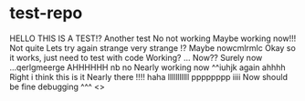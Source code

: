 # test-repo
HELLO THIS IS A TEST!?
Another test
No not working
Maybe working now!!!
Not quite
Lets try again
strange
very strange
!?
Maybe nowcmlrmlc
Okay so it works, just need to test with code
Working?
...
Now??
Surely now
...qerlgmeerge
AHHHHHH nb
no
Nearly working now
^^iuhjk
again
ahhhh
Right i think this is it
Nearly there
!!!!
haha
lllllllllll
pppppppp
iiii
Now should be fine
debugging
^^^
<>
